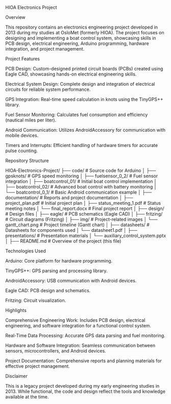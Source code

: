 HIOA Electronics Project

Overview

This repository contains an electronics engineering project developed in 2013 during my studies at OsloMet (formerly HIOA). The project focuses on designing and implementing a boat control system, showcasing skills in PCB design, electrical engineering, Arduino programming, hardware integration, and project management.

Project Features

PCB Design: Custom-designed printed circuit boards (PCBs) created using Eagle CAD, showcasing hands-on electrical engineering skills.

Electrical System Design: Complete design and integration of electrical circuits for reliable system performance.

GPS Integration: Real-time speed calculation in knots using the TinyGPS++ library.

Fuel Sensor Monitoring: Calculates fuel consumption and efficiency (nautical miles per liter).

Android Communication: Utilizes AndroidAccessory for communication with mobile devices.

Timers and Interrupts: Efficient handling of hardware timers for accurate pulse counting.

Repository Structure

HIOA-Electronics-Project/
├── code/                         # Source code for Arduino
│   ├── gpsknots/                 # GPS speed monitoring
│   ├── fuelsensor_0_2/           # Fuel sensor integration
│   ├── boatcontrol_01/           # Initial boat control implementation
│   ├── boatcontrol_02/           # Advanced boat control with battery monitoring
│   └── boatcontrol_0_1/          # Basic Android communication example
│
├── documentation/                # Reports and project documentation
│   ├── project_plan.pdf          # Initial project plan
│   ├── status_meeting_1.pdf      # Status meeting notes
│   └── final_report.docx         # Final project report
│
├── design/                       # Design files
│   ├── eagle/                    # PCB schematics (Eagle CAD)
│   ├── fritzing/                 # Circuit diagrams (Fritzing)
│   ├── img/                      # Project-related images
│   └── gantt_chart.png           # Project timeline (Gantt chart)
│
├── datasheets/                   # Datasheets for components used
│   └── datasheet1.pdf
│
├── presentations/                # Presentation materials
│   └── auxiliary_control_system.pptx
│
├── README.md                     # Overview of the project (this file)

Technologies Used

Arduino: Core platform for hardware programming.

TinyGPS++: GPS parsing and processing library.

AndroidAccessory: USB communication with Android devices.

Eagle CAD: PCB design and schematics.

Fritzing: Circuit visualization.

Highlights

Comprehensive Engineering Work: Includes PCB design, electrical engineering, and software integration for a functional control system.

Real-Time Data Processing: Accurate GPS data parsing and fuel monitoring.

Hardware and Software Integration: Seamless communication between sensors, microcontrollers, and Android devices.

Project Documentation: Comprehensive reports and planning materials for effective project management.

Disclaimer

This is a legacy project developed during my early engineering studies in 2013. While functional, the code and design reflect the tools and knowledge available at the time.
